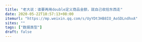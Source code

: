 ```yaml
---
title: "老大说：谁要再用double定义商品金额，就自己收拾东西走"
date: 2020-05-22T18:57:13+08:00
itemurl: "https://mp.weixin.qq.com/s/UyYDt3HB8IO_AoSDLndhxA"
sites: ""
tags: ["数据类型"]
draft: false
---
```


